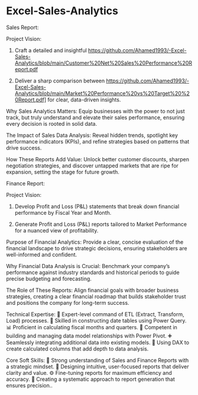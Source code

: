 # Excel-Sales-Analytics
Sales Report:

Project Vision:

1. Craft a detailed and insightful  https://github.com/Ahamed1993/-Excel-Sales-Analytics/blob/main/Customer%20Net%20Sales%20Performance%20Report.pdf

2. Deliver a sharp comparison between https://github.com/Ahamed1993/-Excel-Sales-Analytics/blob/main/Market%20Performance%20vs%20Target%20%20Report.pdf]  for clear, data-driven insights.

Why Sales Analytics Matters: Equip businesses with the power to not just track, but truly understand and elevate their sales performance, ensuring every decision is rooted in solid data.

The Impact of Sales Data Analysis: Reveal hidden trends, spotlight key performance indicators (KPIs), and refine strategies based on patterns that drive success.

How These Reports Add Value: Unlock better customer discounts, sharpen negotiation strategies, and discover untapped markets that are ripe for expansion, setting the stage for future growth.

Finance Report:

Project Vision:

1. Develop Profit and Loss (P&L) statements that break down financial performance by Fiscal Year and Month.

2. Generate Profit and Loss (P&L) reports tailored to Market Performance for a nuanced view of profitability.

Purpose of Financial Analytics: Provide a clear, concise evaluation of the financial landscape to drive strategic decisions, ensuring stakeholders are well-informed and confident.

Why Financial Data Analysis is Crucial: Benchmark your company’s performance against industry standards and historical periods to guide precise budgeting and forecasting.

The Role of These Reports: Align financial goals with broader business strategies, creating a clear financial roadmap that builds stakeholder trust and positions the company for long-term success.

Technical Expertise:
🔄 Expert-level command of ETL (Extract, Transform, Load) processes.
📅 Skilled in constructing date tables using Power Query.
📊 Proficient in calculating fiscal months and quarters.
🔗 Competent in building and managing data model relationships with Power Pivot.
➕ Seamlessly integrating additional data into existing models.
🧮 Using DAX to create calculated columns that add depth to data analysis.

Core Soft Skills:
🧠 Strong understanding of Sales and Finance Reports with a strategic mindset.
🎯 Designing intuitive, user-focused reports that deliver clarity and value.
⚙️ Fine-tuning reports for maximum efficiency and accuracy.
📝 Creating a systematic approach to report generation that ensures precision..
